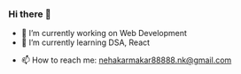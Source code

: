 ### Hi there 👋

<!--
**neha2117/neha2117** is a ✨ _special_ ✨ repository because its `README.md` (this file) appears on your GitHub profile.

Here are some ideas to get you started:

- 🔭 I’m currently working on ...
- 🌱 I’m currently learning ...
- 👯 I’m looking to collaborate on ...
- 🤔 I’m looking for help with ...
- 💬 Ask me about ...
- 📫 How to reach me: ...
- 😄 Pronouns: ...
- ⚡ Fun fact: ...
-->

- 🔭 I’m currently working on Web Development
- 🌱 I’m currently learning DSA, React
<!-- - 👯 I’m looking to collaborate on  -->
<!-- - 🤔 I’m looking for help with ... -->
<!-- - 💬 Ask me about ... -->
- 📫 How to reach me: nehakarmakar88888.nk@gmail.com
